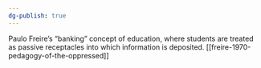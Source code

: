 ```yaml
---
dg-publish: true
---
```

Paulo Freire’s “banking” concept of education, where students are treated as passive receptacles into which information is deposited.
[[freire-1970-pedagogy-of-the-oppressed]]
